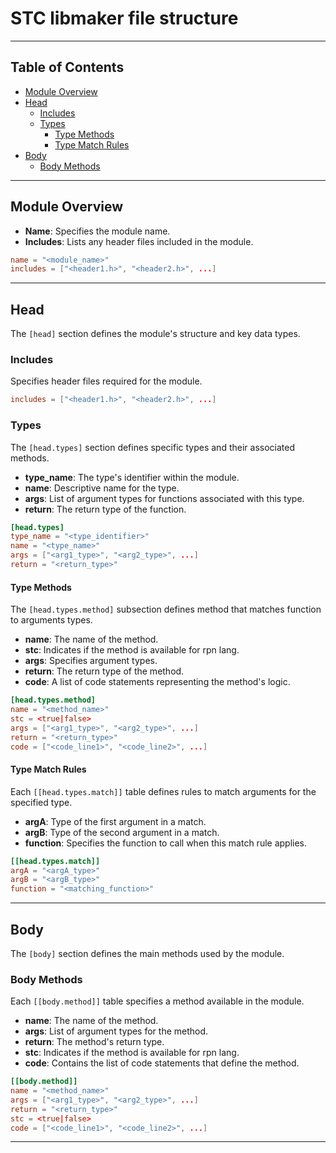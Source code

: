 # STC libmaker file structure

---

## Table of Contents
- [Module Overview](#module-overview)
- [Head](#head)
  - [Includes](#includes)
  - [Types](#types)
    - [Type Methods](#type-methods)
    - [Type Match Rules](#type-match-rules)
- [Body](#body)
  - [Body Methods](#body-methods)

---

## Module Overview

- **Name**: Specifies the module name.
- **Includes**: Lists any header files included in the module.

```toml
name = "<module_name>"
includes = ["<header1.h>", "<header2.h>", ...]
```

---

## Head

The `[head]` section defines the module's structure and key data types.

### Includes

Specifies header files required for the module.

```toml
includes = ["<header1.h>", "<header2.h>", ...]
```

### Types

The `[head.types]` section defines specific types and their associated methods.

- **type_name**: The type's identifier within the module.
- **name**: Descriptive name for the type.
- **args**: List of argument types for functions associated with this type.
- **return**: The return type of the function.

```toml
[head.types]
type_name = "<type_identifier>"
name = "<type_name>"
args = ["<arg1_type>", "<arg2_type>", ...]
return = "<return_type>"
```

#### Type Methods

The `[head.types.method]` subsection defines method that matches function to arguments types.

- **name**: The name of the method.
- **stc**: Indicates if the method is available for rpn lang.
- **args**: Specifies argument types.
- **return**: The return type of the method.
- **code**: A list of code statements representing the method's logic.

```toml
[head.types.method]
name = "<method_name>"
stc = <true|false>
args = ["<arg1_type>", "<arg2_type>", ...]
return = "<return_type>"
code = ["<code_line1>", "<code_line2>", ...]
```

#### Type Match Rules

Each `[[head.types.match]]` table defines rules to match arguments for the specified type.

- **argA**: Type of the first argument in a match.
- **argB**: Type of the second argument in a match.
- **function**: Specifies the function to call when this match rule applies.

```toml
[[head.types.match]]
argA = "<argA_type>"
argB = "<argB_type>"
function = "<matching_function>"
```

---

## Body

The `[body]` section defines the main methods used by the module.

### Body Methods

Each `[[body.method]]` table specifies a method available in the module.

- **name**: The name of the method.
- **args**: List of argument types for the method.
- **return**: The method's return type.
- **stc**: Indicates if the method is available for rpn lang.
- **code**: Contains the list of code statements that define the method.

```toml
[[body.method]]
name = "<method_name>"
args = ["<arg1_type>", "<arg2_type>", ...]
return = "<return_type>"
stc = <true|false>
code = ["<code_line1>", "<code_line2>", ...]
```

---
